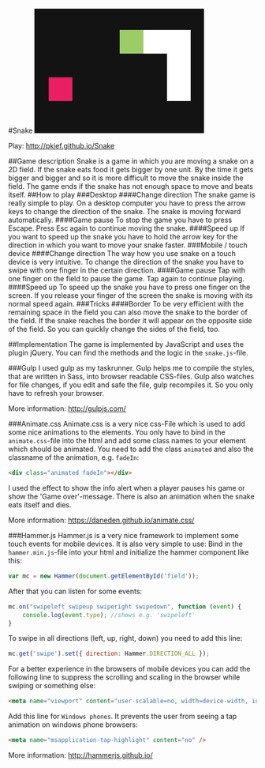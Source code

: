 #Snake
![alt text](./img/snake.jpg "Snake")

Play: http://pkief.github.io/Snake

##Game description
Snake is a game in which you are moving a snake on a 2D field. If the snake eats food it gets bigger by one unit. By the time it gets bigger and bigger and so it is more difficult to move the snake inside the field. The game ends if the snake has not enough space to move and beats itself.
##How to play
###Desktop
####Change direction
The snake game is really simple to play. On a desktop computer you have to press the arrow keys to change the direction of the snake. The snake is moving forward automatically.
####Game pause
To stop the game you have to press Escape. Press Esc again to continue moving the snake.
####Speed up
If you want to speed up the snake you have to hold the arrow key for the direction in which you want to move your snake faster.
###Mobile / touch device
####Change direction
The way how you use snake on a touch device is very intuitive. To change the direction of the snake you have to swipe with one finger in the certain direction.
####Game pause
Tap with one finger on the field to pause the game. Tap again to continue playing.
####Speed up
To speed up the snake you have to press one finger on the screen. If you release your finger of the screen the snake is moving with its normal speed again.
###Tricks
####Border
To be very efficient with the remaining space in the field you can also move the snake to the border of the field. If the snake reaches the border it will appear on the opposite side of the field. So you can quickly change the sides of the field, too.

##Implementation
The game is implemented by JavaScript and uses the plugin jQuery. You can find the methods and the logic in the `snake.js`-file. 

###Gulp
I used gulp as my taskrunner. Gulp helps me to compile the styles, that are written in Sass, into browser readable CSS-files. Gulp also watches for file changes, if you edit and safe the file, gulp recompiles it. So you only have to refresh your browser.

More information: http://gulpjs.com/

###Animate.css
Animate.css is a very nice css-File which is used to add some nice animations to the elements.
You only have to bind in the `animate.css`-file into the html and add some class names to your element which should be animated. You need to add the class `animated` and also the classname of the animation, e.g. `fadeIn`:
```html
<div class="animated fadeIn"></div>
```
I used the effect to show the info alert when a player pauses his game or show the 'Game over'-message. There is also an animation when the snake eats itself and dies.

More information: https://daneden.github.io/animate.css/

###Hammer.js
Hammer.js is a very nice framework to implement some touch events for mobile devices. 
It is also very simple to use: Bind in the `hammer.min.js`-file into your html and initialize the hammer component like this:
```js
var mc = new Hammer(document.getElementById('field'));
```
After that you can listen for some events:
```js
mc.on("swipeleft swipeup swiperight swipedown", function (event) {
    console.log(event.type); //shows e.g. 'swipeleft'
}
```
To swipe in all directions (left, up, right, down) you need to add this line:
```js
mc.get('swipe').set({ direction: Hammer.DIRECTION_ALL });
``` 
For a better experience in the browsers of mobile devices you can add the following line to suppress the scrolling and scaling in the browser while swiping or something else:
```html
<meta name="viewport" content="user-scalable=no, width=device-width, initial-scale=1, maximum-scale=1">
```
Add this line for `Windows phones`. It prevents the user from seeing a tap animation on windows phone browsers:
```html
<meta name="msapplication-tap-highlight" content="no" />
```
More information: http://hammerjs.github.io/
  